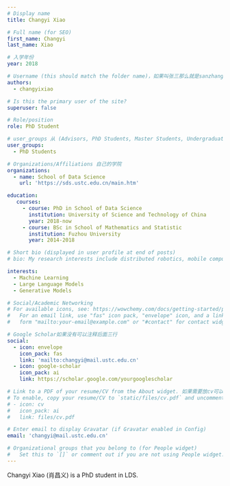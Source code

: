 ```yaml
---
# Display name
title: Changyi Xiao

# Full name (for SEO)
first_name: Changyi
last_name: Xiao

# 入学年份
year: 2018

# Username (this should match the folder name)，如果叫张三那么就是sanzhang
authors:
  - changyixiao

# Is this the primary user of the site? 
superuser: false

# Role/position 
role: PhD Student

# user_groups 从 (Advisors, PhD Students, Master Students, Undergraduate) 从这四个里面选
user_groups:
  - PhD Students

# Organizations/Affiliations 自己的学院
organizations:
  - name: School of Data Science
    url: 'https://sds.ustc.edu.cn/main.htm'

education:
   courses:
     - course: PhD in School of Data Science
       institution: University of Science and Technology of China
       year: 2018-now
     - course: BSc in School of Mathematics and Statistic
       institution: Fuzhou University
       year: 2014-2018

# Short bio (displayed in user profile at end of posts)
# bio: My research interests include distributed robotics, mobile computing and programmable matter.

interests:
  - Machine Learning
  - Large Language Models
  - Generative Models

# Social/Academic Networking
# For available icons, see: https://wowchemy.com/docs/getting-started/page-builder/#icons
#   For an email link, use "fas" icon pack, "envelope" icon, and a link in the
#   form "mailto:your-email@example.com" or "#contact" for contact widget.

# Google Scholar如果没有可以注释后面三行
social:
  - icon: envelope
    icon_pack: fas
    link: 'mailto:changyi@mail.ustc.edu.cn'
  - icon: google-scholar
    icon_pack: ai
    link: https://scholar.google.com/yourgooglescholar

# Link to a PDF of your resume/CV from the About widget. 如果需要放cv可以发给我
# To enable, copy your resume/CV to `static/files/cv.pdf` and uncomment the lines below.
# - icon: cv
#   icon_pack: ai
#   link: files/cv.pdf

# Enter email to display Gravatar (if Gravatar enabled in Config)
email: 'changyi@mail.ustc.edu.cn'

# Organizational groups that you belong to (for People widget)
#   Set this to `[]` or comment out if you are not using People widget.
---
```


Changyi Xiao (肖昌义) is a PhD student in LDS.
